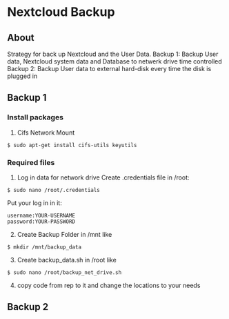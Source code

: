 # Nextcloud Backup
## About
Strategy for back up Nextcloud and the User Data.
Backup 1: Backup User data, Nextcloud system data and Database to netwerk drive time controlled
Backup 2: Backup User data to external hard-disk every time the disk is plugged in
## Backup 1
### Install packages
1. Cifs Network Mount
```
$ sudo apt-get install cifs-utils keyutils
```
### Required files
1. Log in data for network drive
Create .credentials file in /root:
```
$ sudo nano /root/.credentials
```
Put your log in in it:
```
username:YOUR-USERNAME
password:YOUR-PASSWORD
```
2. Create Backup Folder in /mnt like
```
$ mkdir /mnt/backup_data
```
3. Create backup_data.sh in /root like
```
$ sudo nano /root/backup_net_drive.sh
```
4. copy code from rep to it and change the locations to your needs
## Backup 2
